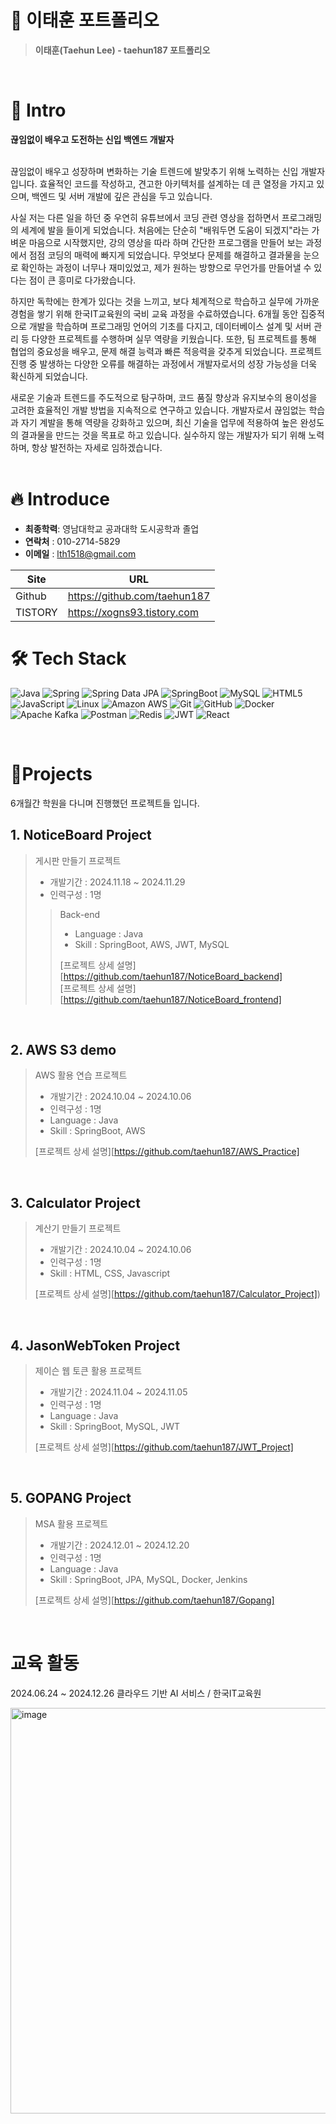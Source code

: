 # 📜 이태훈 포트폴리오
   
       
> **이태훈(Taehun Lee) - taehun187 포트폴리오**         
      
<br /> 

# 👋 Intro

**끊임없이 배우고 도전하는 신입 백엔드 개발자**
<br /> 
<br /> 


끊임없이 배우고 성장하며 변화하는 기술 트렌드에 발맞추기 위해 노력하는 신입 개발자입니다. 효율적인 코드를 작성하고, 견고한 아키텍처를 설계하는 데 큰 열정을 가지고 있으며, 백엔드 및 서버 개발에 깊은 관심을 두고 있습니다.

사실 저는 다른 일을 하던 중 우연히 유튜브에서 코딩 관련 영상을 접하면서 프로그래밍의 세계에 발을 들이게 되었습니다. 처음에는 단순히 "배워두면 도움이 되겠지"라는 가벼운 마음으로 시작했지만, 강의 영상을 따라 하며 간단한 프로그램을 만들어 보는 과정에서 점점 코딩의 매력에 빠지게 되었습니다. 무엇보다 문제를 해결하고 결과물을 눈으로 확인하는 과정이 너무나 재미있었고, 제가 원하는 방향으로 무언가를 만들어낼 수 있다는 점이 큰 흥미로 다가왔습니다.

하지만 독학에는 한계가 있다는 것을 느끼고, 보다 체계적으로 학습하고 실무에 가까운 경험을 쌓기 위해 한국IT교육원의 국비 교육 과정을 수료하였습니다. 6개월 동안 집중적으로 개발을 학습하며 프로그래밍 언어의 기초를 다지고, 데이터베이스 설계 및 서버 관리 등 다양한 프로젝트를 수행하며 실무 역량을 키웠습니다. 또한, 팀 프로젝트를 통해 협업의 중요성을 배우고, 문제 해결 능력과 빠른 적응력을 갖추게 되었습니다. 프로젝트 진행 중 발생하는 다양한 오류를 해결하는 과정에서 개발자로서의 성장 가능성을 더욱 확신하게 되었습니다.

새로운 기술과 트렌드를 주도적으로 탐구하며, 코드 품질 향상과 유지보수의 용이성을 고려한 효율적인 개발 방법을 지속적으로 연구하고 있습니다. 개발자로서 끊임없는 학습과 자기 계발을 통해 역량을 강화하고 있으며, 최신 기술을 업무에 적용하여 높은 완성도의 결과물을 만드는 것을 목표로 하고 있습니다. 실수하지 않는 개발자가 되기 위해 노력하며, 항상 발전하는 자세로 임하겠습니다.
<br /> 
<br /> 


 
 
# 🔥 Introduce

-  **최종학력**: 영남대학교 공과대학 도시공학과 졸업
-  **연락처** : 010-2714-5829 
-  **이메일** : lth1518@gmail.com


Site     | URL
---------|-------------------------------
Github   | https://github.com/taehun187
TISTORY  | https://xogns93.tistory.com




# 🛠 Tech Stack

![Java](https://img.shields.io/badge/Java-007396?style=for-the-badge&logo=java&logoColor=white)
![Spring](https://img.shields.io/badge/Spring-6DB33F?style=for-the-badge&logo=spring&logoColor=white)
![Spring Data JPA](https://img.shields.io/badge/Spring%20Data%20JPA-6DB33F?style=for-the-badge&logo=Spring&logoColor=white)
![SpringBoot](https://img.shields.io/badge/SpringBoot-6DB33F?style=for-the-badge&logo=springboot&logoColor=white)
![MySQL](https://img.shields.io/badge/MySQL-4479A1?style=for-the-badge&logo=mysql&logoColor=white)
![HTML5](https://img.shields.io/badge/HTML5-E34F26?style=for-the-badge&logo=html5&logoColor=white)
![JavaScript](https://img.shields.io/badge/JavaScript-F7DF1E?style=for-the-badge&logo=javascript&logoColor=black)
![Linux](https://img.shields.io/badge/Linux-FCC624?style=for-the-badge&logo=linux&logoColor=black)
![Amazon AWS](https://img.shields.io/badge/Amazon_AWS-232F3E?style=for-the-badge&logo=amazonaws&logoColor=white)
![Git](https://img.shields.io/badge/Git-F05032?style=for-the-badge&logo=git&logoColor=white)
![GitHub](https://img.shields.io/badge/GitHub-181717?style=for-the-badge&logo=github&logoColor=white)
![Docker](https://img.shields.io/badge/Docker-2496ED?style=for-the-badge&logo=Docker&logoColor=white)
![Apache Kafka](https://img.shields.io/badge/Apache%20Kafka-231F20?style=for-the-badge&logo=Apache%20Kafka&logoColor=white)
![Postman](https://img.shields.io/badge/Postman-FF6C37?style=for-the-badge&logo=Postman&logoColor=white)
![Redis](https://img.shields.io/badge/redis-%23DD0031.svg?style=for-the-badge&logo=redis&logoColor=white)
![JWT](https://img.shields.io/badge/JWT-black?style=for-the-badge&logo=JSON%20web%20tokens)
![React](https://img.shields.io/badge/react-%2320232a.svg?style=for-the-badge&logo=react&logoColor=%2361DAFB)

<br />

# 📝Projects
6개월간 학원을 다니며 진행했던 프로젝트들 입니다.
<br />

## 1. NoticeBoard Project

> 게시판 만들기 프로젝트
>
> - 개발기간 : 2024.11.18 ~ 2024.11.29
> - 인력구성 : 1명
>
>> Back-end
>> - Language : Java
>> - Skill : SpringBoot, AWS, JWT, MySQL
>> 
>> [프로젝트 상세 설명][https://github.com/taehun187/NoticeBoard_backend]
>> <br />
>> [프로젝트 상세 설명][https://github.com/taehun187/NoticeBoard_frontend]  



  
<br />

## 2. AWS S3 demo

> AWS 활용 연습 프로젝트
>
> - 개발기간 : 2024.10.04 ~ 2024.10.06
> - 인력구성 : 1명
> - Language : Java
> - Skill : SpringBoot, AWS
>
> [프로젝트 상세 설명][https://github.com/taehun187/AWS_Practice]

<br />


## 3. Calculator Project

> 계산기 만들기 프로젝트
>
> - 개발기간 : 2024.10.04 ~ 2024.10.06
> - 인력구성 : 1명
> - Skill : HTML, CSS, Javascript
>
> [프로젝트 상세 설명][https://github.com/taehun187/Calculator_Project])

<br />

## 4. JasonWebToken Project

> 제이슨 웹 토큰 활용 프로젝트
>
> - 개발기간 : 2024.11.04 ~ 2024.11.05
> - 인력구성 : 1명
> - Language : Java
> - Skill : SpringBoot, MySQL, JWT
>
> [프로젝트 상세 설명][https://github.com/taehun187/JWT_Project]

<br />

## 5. GOPANG Project

> MSA 활용 프로젝트
>
> - 개발기간 : 2024.12.01 ~ 2024.12.20
> - 인력구성 : 1명
> - Language : Java
> - Skill : SpringBoot, JPA, MySQL, Docker, Jenkins
>
> [프로젝트 상세 설명][https://github.com/taehun187/Gopang]

<br />


# 교육 활동
2024.06.24 ~ 2024.12.26	클라우드 기반 AI 서비스 /  한국IT교육원    


<img width="649" alt="image" src="https://github.com/user-attachments/assets/e138192c-469e-405b-8357-18cf6c87c9db" />





<br><br>
---
